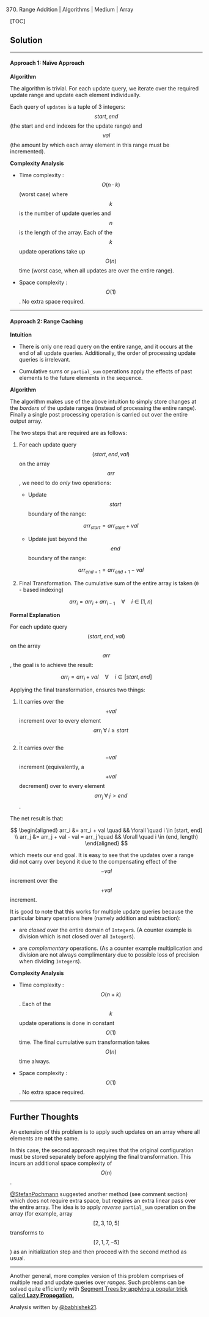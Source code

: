 370. Range Addition | Algorithms | Medium | Array

[TOC]

## Solution

---
#### Approach 1: Naïve Approach

**Algorithm**

The algorithm is trivial. For each update query, we iterate over the required update range and update each element individually.


Each query of `updates` is a tuple of 3 integers: $$start, end$$ (the start and end indexes for the update range) and $$val$$ (the amount by which each array element in this range must be incremented).



**Complexity Analysis**

* Time complexity : $$O(n \cdot k)$$ (worst case) where $$k$$ is the number of update queries and $$n$$ is the length of the array. Each of the $$k$$ update operations take up $$O(n)$$ time (worst case, when all updates are over the entire range).

* Space complexity : $$O(1)$$. No extra space required.



---
#### Approach 2: Range Caching

**Intuition**

* There is only one read query on the entire range, and it occurs at the end of all update queries. Additionally, the order of processing update queries is irrelevant.

* Cumulative sums or `partial_sum` operations apply the effects of past elements to the future elements in the sequence.

**Algorithm**

The algorithm makes use of the above intuition to simply store changes at the *borders* of the update ranges (instead of processing the entire range). Finally a single post processing operation is carried out over the entire output array.

The two steps that are required are as follows:

1. For each update query $$(start, end, val)$$ on the array $$arr$$, we need to do *only* two operations:

    * Update $$start$$ boundary of the range:

    $$
    arr_{start} = arr_{start} + val
    $$

    * Update just beyond the $$end$$ boundary of the range:

    $$
    arr_{end+1} = arr_{end+1} - val
    $$

2. Final Transformation. The cumulative sum of the entire array is taken (`0` - based indexing)

    $$
    arr_i = arr_i + arr_{i-1} \quad \forall \quad i \in [1, n)
    $$




**Formal Explanation**

For each update query $$(start, end, val)$$ on the array $$arr$$, the goal is to achieve the result:

$$
arr_i = arr_i + val \quad \forall \quad i \in [start, end]
$$

Applying the final transformation, ensures two things:

1. It carries over the $$+val$$ increment over to every element $$ arr_i \; \forall \; i \ge start $$.
2. It carries over the $$-val$$ increment (equivalently, a $$+val$$ decrement) over to every element $$ arr_j \; \forall \; j \gt end $$.

The net result is that:

$$
\begin{aligned}
arr_i &= arr_i + val  \quad && \forall \quad i \in [start, end] \\
arr_j &= arr_j + val - val = arr_j  \quad && \forall \quad i \in (end, length)
\end{aligned}
$$

which meets our end goal. It is easy to see that the updates over a range did not carry over beyond it due to the compensating effect of the $$-val$$ increment over the $$+val$$ increment.

It is good to note that this works for multiple update queries because the particular binary operations here (namely addition and subtraction):

* are *closed* over the entire domain of `Integer`s. (A counter example is division which is not closed over all `Integer`s).

* are *complementary* operations. (As a counter example multiplication and division are not always complimentary due to possible loss of precision when dividing `Integer`s).

**Complexity Analysis**

* Time complexity : $$O(n + k)$$. Each of the $$k$$ update operations is done in constant $$O(1)$$ time. The final cumulative sum transformation takes $$O(n)$$ time always.

* Space complexity : $$O(1)$$. No extra space required.



---
## Further Thoughts

An extension of this problem is to apply such updates on an array where all elements are **not** the same.

In this case, the second approach requires that the original configuration must be stored separately before applying the final transformation. This incurs an additional space complexity of $$O(n)$$.

[@StefanPochmann](https://leetcode.com/StefanPochmann/) suggested another method (see comment section) which does not require extra space, but requires an extra linear pass over the entire array. The idea is to apply *reverse* `partial_sum` operation on the array (for example, array $$[2, 3, 10, 5]$$ transforms to $$[2, 1, 7, -5]$$) as an initialization step and then proceed with the second method as usual.

---

Another general, more complex version of this problem comprises of multiple read and update queries over *ranges*. Such problems can be solved quite efficiently with [Segment Trees by applying a popular trick called **Lazy Propogation**.](https://leetcode.com/articles/a-recursive-approach-to-segment-trees-range-sum-queries-lazy-propagation/)

Analysis written by [@babhishek21](https://leetcode.com/babhishek21).
